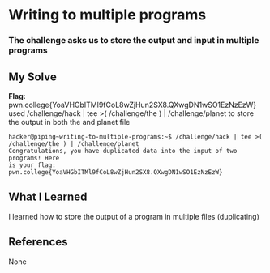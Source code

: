# Writing to multiple programs
### The challenge asks us to store the output and input in multiple programs


## My Solve
**Flag:** pwn.college{YoaVHGbITMl9fCoL8wZjHun2SX8.QXwgDN1wSO1EzNzEzW}
used /challenge/hack | tee >( /challenge/the ) | /challenge/planet
to store the output in both the and planet file


```
hacker@piping~writing-to-multiple-programs:~$ /challenge/hack | tee >( /challenge/the ) | /challenge/planet
Congratulations, you have duplicated data into the input of two programs! Here
is your flag:
pwn.college{YoaVHGbITMl9fCoL8wZjHun2SX8.QXwgDN1wSO1EzNzEzW}
```

## What I Learned
I learned how to store the output of a program in multiple files (duplicating)

## References
None
